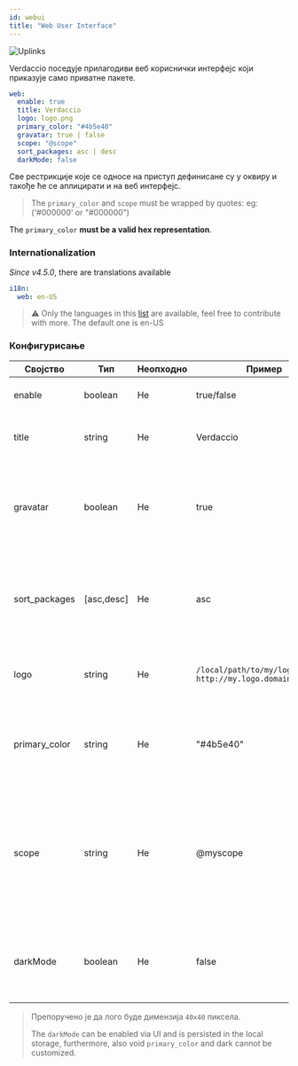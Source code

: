 ```yaml
---
id: webui
title: "Web User Interface"
---
```


![Uplinks](https://user-images.githubusercontent.com/558752/52916111-fa4ba980-32db-11e9-8a64-f4e06eb920b3.png)

Verdaccio поседује прилагодиви веб кориснички интерфејс који приказује само приватне пакете.

```yaml
web:
  enable: true
  title: Verdaccio
  logo: logo.png
  primary_color: "#4b5e40"
  gravatar: true | false
  scope: "@scope"
  sort_packages: asc | desc
  darkMode: false
```

Све рестрикције које се односе на приступ дефинисане су у оквиру  и такође ће се аплицирати и на веб интерфејс.</p> 

> The `primary_color` and `scope` must be wrapped by quotes: eg: ('#000000' or "#000000")

The `primary_color` **must be a valid hex representation**.

### Internationalization

*Since v4.5.0*, there are translations available

```yaml
i18n:
  web: en-US
```

> ⚠️ Only the languages in this [list](https://github.com/verdaccio/ui/tree/master/i18n/translations) are available, feel free to contribute with more. The default one is en-US

### Конфигурисање

| Својство      | Тип        | Неопходно | Пример                                                        | Подршка       | Опис                                                                                                                     |
| ------------- | ---------- | --------- | ------------------------------------------------------------- | ------------- | ------------------------------------------------------------------------------------------------------------------------ |
| enable        | boolean    | Не        | true/false                                                    | all           | дозвољава приказ веб интерфејса                                                                                          |
| title         | string     | Не        | Verdaccio                                                     | all           | Опис наслова HTML заглавља                                                                                               |
| gravatar      | boolean    | Не        | true                                                          | `>v4`      | Gravatar-и ће бити генерисани у позадини, ако је ово својство омогућено                                                  |
| sort_packages | [asc,desc] | Не        | asc                                                           | `>v4`      | По правилу, приватни пакети су сортирани по растућем редоследу                                                           |
| logo          | string     | Не        | `/local/path/to/my/logo.png` `http://my.logo.domain/logo.png` | all           | URI где се лого налази (лого за header)                                                                                  |
| primary_color | string     | Не        | "#4b5e40"                                                     | `>4`       | The primary color to use throughout the UI (header, etc)                                                                 |
| scope         | string     | Не        | @myscope                                                      | `>v3.x`    | If you're using this registry for a specific module scope, specify that scope to set it in the webui instructions header |
| darkMode      | boolean    | Не        | false                                                         | `>=v4.6.0` | This mode is an special theme for those want to live in the dark side                                                    |

> Препоручено је да лого буде димензија `40x40` пиксела.
> 
> The `darkMode` can be enabled via UI and is persisted in the local storage, furthermore, also void `primary_color` and dark cannot be customized.